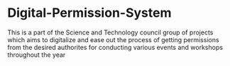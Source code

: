 # Digital-Permission-System
This is a part of the Science and Technology council group of projects which aims to digitalize and ease out the process of getting permissions from the desired authorites for conducting various events and workshops throughout the year
